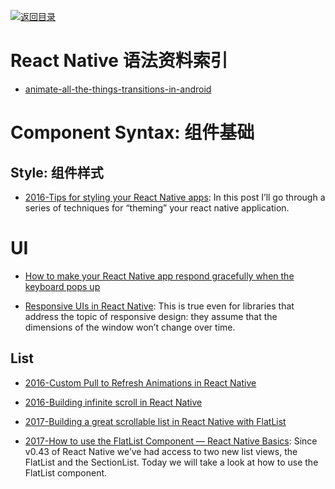 [![返回目录](https://parg.co/UGo)](https://github.com/wxyyxc1992/Awesome-Reference)

# React Native 语法资料索引

* [animate-all-the-things-transitions-in-android](https://medium.com/@andkulikov/animate-all-the-things-transitions-in-android-914af5477d50#.8fh117w2y)

# Component Syntax: 组件基础

## Style: 组件样式

* [2016-Tips for styling your React Native apps](https://parg.co/beN): In this post I’ll go through a series of techniques for “theming” your react native application.

# UI

* [How to make your React Native app respond gracefully when the keyboard pops up](http://6me.us/yQU)

- [Responsive UIs in React Native](https://parg.co/baT): This is true even for libraries that address the topic of responsive design: they assume that the dimensions of the window won’t change over time.

## List

* [2016-Custom Pull to Refresh Animations in React Native](https://parg.co/bXO)

* [2016-Building infinite scroll in React Native](http://frontside.io/blog/2016/12/15/building-infinite-scroll-in-react-native.html)

- [2017-Building a great scrollable list in React Native with FlatList](https://parg.co/bXs)

- [2017-How to use the FlatList Component — React Native Basics](https://parg.co/bXQ): Since v0.43 of React Native we’ve had access to two new list views, the FlatList and the SectionList. Today we will take a look at how to use the FlatList component.
